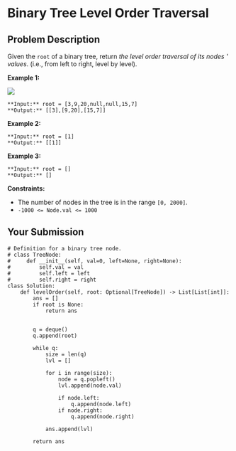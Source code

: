 # Binary Tree Level Order Traversal

## Problem Description

Given the `root` of a binary tree, return _the level order traversal of its
nodes ' values_. (i.e., from left to right, level by level).



**Example 1:**

![](https://assets.leetcode.com/uploads/2021/02/19/tree1.jpg)

    
    
    **Input:** root = [3,9,20,null,null,15,7]
    **Output:** [[3],[9,20],[15,7]]
    

**Example 2:**

    
    
    **Input:** root = [1]
    **Output:** [[1]]
    

**Example 3:**

    
    
    **Input:** root = []
    **Output:** []
    



**Constraints:**

  * The number of nodes in the tree is in the range `[0, 2000]`.
  * `-1000 <= Node.val <= 1000`



## Your Submission

```python3
# Definition for a binary tree node.
# class TreeNode:
#     def __init__(self, val=0, left=None, right=None):
#         self.val = val
#         self.left = left
#         self.right = right
class Solution:
    def levelOrder(self, root: Optional[TreeNode]) -> List[List[int]]:
        ans = []
        if root is None:
            return ans


        q = deque()
        q.append(root)

        while q:
            size = len(q)
            lvl = []

            for i in range(size):
                node = q.popleft()
                lvl.append(node.val)

                if node.left:
                    q.append(node.left)
                if node.right:
                    q.append(node.right)

            ans.append(lvl)

        return ans

        
```
